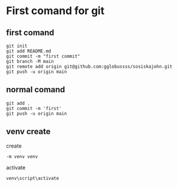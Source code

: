 # First comand for git
## first comand

```
git init
git add README.md
git commit -m "first commit"
git branch -M main
git remote add origin git@github.com:gglobussss/sosiskajohn.git
git push -u origin main
```

## normal comand

```
git add .
git commit -m 'first'
git push -u origin main
```

## venv create
create

```
-m venv venv
```
activate
```
venv\script\activate
```
